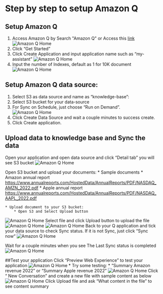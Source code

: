 # Step by step to setup Amazon Q

## Setup Amazon Q
1. Access Amazon Q by Search "Amazon Q" or Access this <a href='https://us-east-1.console.aws.amazon.com/amazonq/home?region=us-east-1#welcome'>link </a> 
![Amazon Q Home](/1-Setup-AmazonQ/images/img1.jpeg)
2. Click “Get Started”
3. Click Create Application and input application name such as “my-assistant”
![Amazon Q Home](/1-Setup-AmazonQ/images/img2.jpeg)
4. Input the number of Indexes, default as 1 for 10K document
![Amazon Q Home](/1-Setup-AmazonQ/images/img3.jpeg)
## Setup Amazon Q data source:
1. Select S3 as data source and name as “knowledge-base”:
2. Select S3 bucket for your data-source
3. For Sync on Schedule, just choose “Run on Demand”.
![Amazon Q Home](/1-Setup-AmazonQ/images/img4.jpeg)
4. Click Create Data Source and wait a couple minutes to success create. 
5. Click Create application.
## Upload data to knowledge base and Sync the data
Open your application and open data source and click “Detail tab” you will see S3 bucket
![Amazon Q Home](/1-Setup-AmazonQ/images/img5.jpeg)

Open S3 bucket and upload your documents:
    * Sample documents 
        * Amazon annual report https://www.annualreports.com/HostedData/AnnualReports/PDF/NASDAQ_AMZN_2022.pdf
        * Apple annual report https://www.annualreports.com/HostedData/AnnualReports/PDF/NASDAQ_AAPL_2022.pdf

    * Upload document to your S3 bucket:
        * Open S3 and Select Upload button

![Amazon Q Home](/1-Setup-AmazonQ/images/img6.jpeg)
Select file and click Upload button to upload the file
![Amazon Q Home](/1-Setup-AmazonQ/images/img7.jpeg)
![Amazon Q Home](/1-Setup-AmazonQ/images/img8.jpeg)
Back to your Q application and tick your data source to check Sync status. If it is not Sync, just click “Sync now“
![Amazon Q Home](/1-Setup-AmazonQ/images/img9.jpeg)

Wait for a couple minutes when you see The Last Sync status is completed 
![Amazon Q Home](/1-Setup-AmazonQ/images/img10.jpeg)

##Test your application
Click “Preview Web Experience” to test your application
![Amazon Q Home](/1-Setup-AmazonQ/images/img11.jpeg)
        * Try some testing:
            * “Summary Amazon revenue 2022” or “Summary Apple revenue 2022”
![Amazon Q Home](/1-Setup-AmazonQ/images/img12.jpeg)
Click “ New Conversation” and create a new file with sample content as below
![Amazon Q Home](/1-Setup-AmazonQ/images/img13.jpeg)
Click Upload file and ask “What content in the file” to see content summary

